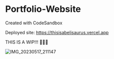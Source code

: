 # Portfolio-Website
Created with CodeSandbox

Deployed site: https://thisisabelisaurus.vercel.app

THIS IS A WIP!!! 🚧🚧🚧

![IMG_20230517_211147](https://github.com/abhilipsasahoo03/Portfolio-Website/assets/80174214/e63df9ec-ffa6-4c72-b472-6ae37efc0eec)

